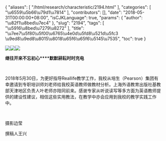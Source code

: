 {
    "aliases": [
        "/html/research/characteristic/2194.html"
    ],
    "categories": [
        "\u6559\u5b66\u79d1\u7814"
    ],
    "contributors": [],
    "date": "2018-05-31T00:00:00+08:00",
    "isCJKLanguage": true,
    "params": {
        "author": "\u82f1\u8bed\u7ec4"
    },
    "slug": "2194",
    "tags": [
        "\u5916\u8bed\u7279\u8272"
    ],
    "title": "\u7ee7\u5f80\u5f00\u6765\u4e0d\u5fd8\u521d\u5fc3   \u9ed8\u9ed8\u8015\u8018\u65f6\u65f6\u5145\u7535",
    "toc": true
}

![](http://tfls.tj.edu.cn/images/180531/7-1P5310S240c5.jpg)![](http://tfls.tj.edu.cn/images/180531/7-1P5310S241401.jpg)![](http://tfls.tj.edu.cn/images/180531/7-1P5310S241162.jpg)




  








**继往开来不忘初心****默默耕耘时时充电**




 




2018年5月30日，为更好指导Reallife教学工作，我校从培生（Pearson）集团有幸邀请到专职培训师刘老师给我校英语教师做教材分析。上海外语教育出版社基教部天津地区负责人叶老师亦陪同前来。感谢专家从听说读写等多方面为英语教师提供的建设性建议，相信这些实用教法，在教学中亦会应用到我校的教学实践工作中。




 




摄影边莹




撰稿人王兴




 




  



